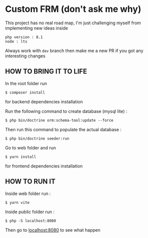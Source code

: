 # Custom FRM (don't ask me why)

This project has no real road map, I'm just challenging myself from implementing new ideas inside

````
php version : 8.1
node : lts
````

Always work with ``dev`` branch then make me a new PR if you got any interesting changes

## HOW TO BRING IT TO LIFE


In the root folder run 
````shell
$ composer install
````
for backend dependencies installation

Run the following command to create database (mysql lite) :
````shell
$ php bin/doctrine orm:schema-tool:update --force
````

Then run this command to populate the actual database :

````shell
$ php bin/doctrine seeder:run
````

Go to web folder and run 
````shell
$ yarn install
````
for frontend dependencies installation

## HOW TO RUN IT

Inside web folder run : 
````shell
$ yarn vite
````

Inside public folder run :

````shell
$ php -S localhost:8080
````

Then go to [localhost:8080](http://localhost:8080/customer-list) to see what happen


